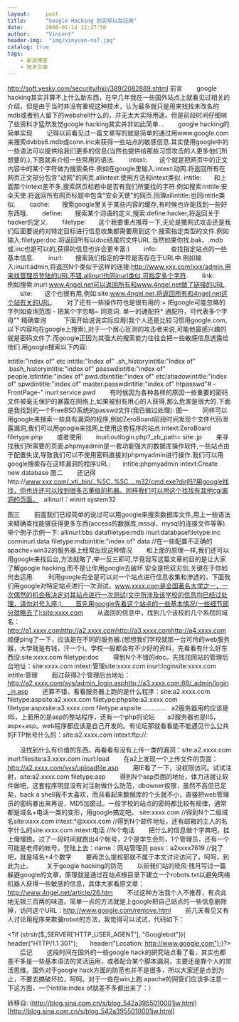 ```yaml
---
layout:     post
title:      "Google Hacking 的实现以及应用"
date:       2006-01-14 12:27:58
author:     "Vincent"
header-img:  "img/xinyuan-no7.jpg"
catalog: true
tags:
    - 新浪博客
    - 技术文章
---
```




http://soft.yesky.com/security/hkjj/389/2082889.shtml
前言
　　google hacking其实并算不上什么新东西，在早几年我在一些国外站点上就看见过相关的介绍，但是由于当时并没有重视这种技术，认为最多就只是用来找找未改名的mdb或者别人留下的webshell什么的，并无太大实际用途。但是前段时间仔细啃了些资料才猛然发觉google hacking其实并非如此简单...
　　google hacking的简单实现
　　记得以前看见过一篇文章写的就是简单的通过用www.google.com来搜索dvbbs6.mdb或conn.inc来获得一些站点的敏感信息.其实使用google中的一些语法可以提供给我们更多的信息(当然也提供给那些习惯攻击的人更多他们所想要的.),下面就来介绍一些常用的语法. 
　　intext:　　这个就是把网页中的正文内容中的某个字符做为搜索条件.例如在google里输入:intext:动网.将返回所有在网页正文部分包含"动网"的网页.allintext:使用方法和intext类似.
intitle:　　和上面那个intext差不多,搜索网页标题中是否有我们所要找的字符.例如搜索:intitle:安全天使.将返回所有网页标题中包含"安全天使"的网页.同理allintitle:也同intitle类似.
　　cache:　　搜索google里关于某些内容的缓存,有时候也许能找到一些好东西哦.
　　define:　　搜索某个词语的定义,搜索:define:hacker,将返回关于hacker的定义.
　　filetype:　　这个我要重点推荐一下,无论是撒网式攻击还是我们后面要说的对特定目标进行信息收集都需要用到这个.搜索指定类型的文件.例如输入:filetype:doc.将返回所有以doc结尾的文件URL.当然如果你找.bak、.mdb或.inc也是可以的,获得的信息也许会更丰富:)
　　info: 　　查找指定站点的一些基本信息.
　　inurl:　　搜索我们指定的字符是否存在于URL中.例如输入:inurl:admin,将返回N个类似于这样的连接:http://www.xxx.com/xxx/admin,用来找管理员登陆的URL不错.allinurl也同inurl类似,可指定多个字符.
　　link:　　例如搜索:inurl:www.4ngel.net可以返回所有和www.4ngel.net做了链接的URL.
　　site:　　这个也很有用,例如:site:www.4ngel.net.将返回所有和4ngel.net这个站有关的URL.
　　对了还有一些操作符也是很有用的:+ 把google可能忽略的字列如查询范围 - 把某个字忽略~ 同意词. 单一的通配符* 通配符，可代表多个字母"" 精确查询 
 
　　下面开始说说实际应用(我个人还是比较习惯用google.com,以下内容均在google上搜索),对于一个居心叵测的攻击者来说,可能他最感兴趣的就是密码文件了.而google正因为其强大的搜索能力往往会把一些敏感信息透露给他们.用google搜索以下内容: 

intitle:"index of" etc intitle:"Index of" .sh_historyintitle:"Index of" .bash_historyintitle:"index of" passwdintitle:"index of" people.lstintitle:"index of" pwd.dbintitle:"index of" etc/shadowintitle:"index of" spwdintitle:"index of" master.passwdintitle:"index of" htpasswd"# -FrontPage-" inurl:service.pwd
　　有时候因为各种各样的原因一些重要的密码文件被毫无保护的暴露在网络上,如果被别有用心的人获得,那么危害是很大的.下面是我找到的一个FreeBSD系统的passwd文件(我已做过处理):
<img>图一
　　同样可以用google来搜索一些具有漏洞的程序,例如ZeroBoard前段时间发现个文件代码泄露漏洞,我们可以用google来找网上使用这套程序的站点:intext:ZeroBoard filetype:php
　　或者使用:　　inurl:outlogin.php?_zb_path= site:.jp
　　来寻找我们所需要的页面.phpmyadmin是一套功能强大的数据库操作软件,一些站点由于配置失误,导致我们可以不使用密码直接对phpmyadmin进行操作.我们可以用google搜索存在这样漏洞的程序URL:　　intitle:phpmyadmin intext:Create new database
<img>图二
　　还记得http://www.xxx.com/_vti_bin/..%5C..%5C....m32/cmd.exe?dir吗?用google找找，你也许还可以找到很多古董级的机器。同样我们可以用这个找找有其他cgi漏洞的页面。
 
allinurl：winnt system32 

<img>图三
　　前面我们已经简单的说过可以用google来搜索数据库文件,用上一些语法来精确查找能够获得更多东西(access的数据库,mssql、mysql的连接文件等等).举个例子示例一下:
allinurl:bbs datafiletype:mdb inurl:databasefiletype:inc conninurl:data filetype:mdbintitle:"index of" data //在一些配置不正确的apache+win32的服务器上经常出现这种情况
　　和上面的原理一样,我们还可以用google来找后台,方法就略了,举一反三即可,毕竟我写这篇文章的目的是让大家了解google hacking,而不是让你用google去破坏.安全是把双刃剑,关键在于你如何去运用.
　　利用google完全是可以对一个站点进行信息收集和渗透的，下面我们用google对特定站点进行一次测试。www.xxxx.com是全国著名大学之一，一次偶然的机会我决定对其站点进行一次测试(文中所涉及该学校的信息均已经过处理，请勿对号入座:).　　首先用google先看这个站点的一些基本情况(一些细节部分就略去了):site:xxxx.com
　　从返回的信息中，找到几个该校的几个系院的域名：
http://a1.xxxx.comhttp://a2.xxxx.comhttp://a3.xxxx.comhttp://a4.xxxx.com
　　顺便ping了一下，应该是在不同的服务器.(想想我们学校就那一台可怜的web服务器，大学就是有钱，汗一个)。学校一般都会有不少好的资料，先看看有什么好东西没:site:xxxx.com filetype:doc
　　得到N个不错的doc。先找找网站的管理后台地址：site:xxxx.com intext:管理site:xxxx.com inurl:loginsite:xxxx.com intitle:管理
　　超过获得2个管理后台地址：http://a2.xxxx.com/sys/admin_login.asphttp://a3.xxxx.com:88/_admin/login_in.asp
　　还算不错，看看服务器上跑的是什么程序：site:a2.xxxx.com filetype:aspsite:a2.xxxx.com filetype:phpsite:a2.xxxx.com filetype:aspxsite:a3.xxxx.com filetype:aspsite:.............
 
a2服务器用的应该是IIS，上面用的是asp的整站程序，还有一个php的论坛　　a3服务器也是IIS，aspx+asp。web程序都应该是自己开发的。有论坛那就看看能不能遇见什么公共的FTP帐号什么的：site:a2.xxxx.com intext:ftp://*:* 

　　没找到什么有价值的东西。再看看有没有上传一类的漏洞：site:a2.xxxx.com inurl:filesite:a3.xxxx.com inurl:load
　　在a2上发现一个上传文件的页面：http://a2.xxxx.com/sys/uploadfile.asp
　　用IE看了一下，没权限访问。试试注射，site:a2.xxxx.com filetype:asp
　　得到N个asp页面的地址，体力活就让软件做吧，这套程序明显没有对注射做什么防范，dbowner权限，虽然不高但已足矣，back a shell我不太喜欢，而且看起来数据库的个头就不小，直接把web管理员的密码暴出来再说，MD5加密过。一般学校的站点的密码都比较有规律，通常都是域名+电话一类的变形，用google搞定吧。
site:xxxx.com //得到N个二级域名site:xxxx.com intext:*@xxxx.com //得到N个邮件地址，还有邮箱的主人的名字什么的site:xxxx.com intext:电话 //N个电话
　　把什么的信息做个字典吧，挂上慢慢跑。过了一段时间就跑出4个帐号，2个是学生会的，1个管理员，还有一个可能是老师的帐号。登陆上去：name：网站管理员 pass：a2xxxx7619 //说了吧，就是域名+4个数字
　　要再怎么提权那就不属于本文讨论访问了，呵呵，到此为止。
　　关于google hacking的防范
　　以前我们站的晓风·残月写过一篇躲避google的文章，原理就是通过在站点根目录下建立一个robots.txt以避免网络机器人获得一些敏感的信息，具体大家看原文章：http://www.4ngel.net/article/26.htm
　　不过这种方法我个人不推荐，有点此地无银三百两的味道。简单一点的方法就是上google把自己站点的一些信息删除掉，访问这个URL：http://www.google.com/remove.html
　　前几天看见又有人讨论用程序来欺骗robot的方法，我觉得可以试试，代码如下：




&lt;?if (strstr($_SERVER['HTTP_USER_AGENT'], "Googlebot")){　　header("HTTP/1.1 301");　　header("Location: http://www.google.com");}?&gt;
　　后记
　　这段时间在国外的一些google hack的研究站点看了看，其实也都差不多是一些基本语法的灵活运用，或者配合某个脚本漏洞，主要还是靠个人的灵活思维。国外对于google hack方面的防范也并不是很多，所以大家还是点到为止，不要去搞破坏拉，呵呵。对于一些在win上跑 apache的网管们应该多注意一下这方面，一个intitle:index of就差不多都出来了：）





转移自: (http://blog.sina.com.cn/s/blog_542a3955010001jw.html)[http://blog.sina.com.cn/s/blog_542a3955010001jw.html]